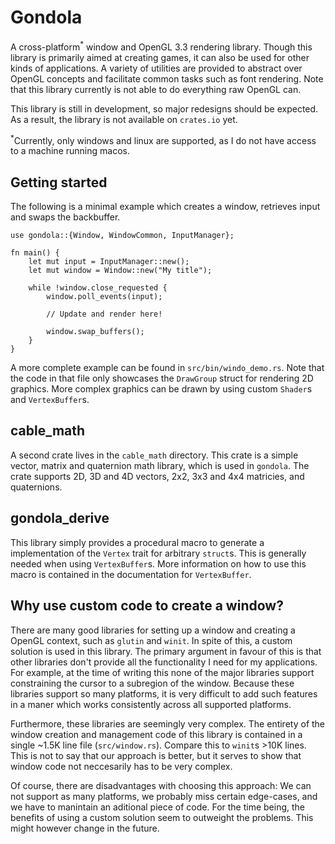 
# Gondola

A cross-platform<sup>\*</sup> window and OpenGL 3.3 rendering library. Though this library is
primarily aimed at creating games, it can also be used for other kinds of applications. A variety
of utilities are provided to abstract over OpenGL concepts and facilitate common tasks such as 
font rendering. Note that this library currently is not able to do everything raw OpenGL can.

This library is still in development, so major redesigns should be expected. As a result, the
library is not available on `crates.io` yet.

<sup>\*</sup>Currently, only windows and linux are supported, as I do not have access to a 
machine running macos.


## Getting started

The following is a minimal example which creates a window, retrieves input and swaps the backbuffer.

```
use gondola::{Window, WindowCommon, InputManager};

fn main() {
    let mut input = InputManager::new();
    let mut window = Window::new("My title");

    while !window.close_requested {
        window.poll_events(input);

        // Update and render here!

        window.swap_buffers();
    }
}
```

A more complete example can be found in `src/bin/windo_demo.rs`. Note that the code in that file 
only showcases the `DrawGroup` struct for rendering 2D graphics. More complex graphics can be drawn
by using custom `Shader`s and `VertexBuffer`s.

## cable\_math

A second crate lives in the `cable_math` directory. This crate is a simple vector, matrix and 
quaternion math library, which is used in `gondola`. The crate supports 2D, 3D and 4D vectors,
2x2, 3x3 and 4x4 matricies, and quaternions.

## gondola\_derive

This library simply provides a procedural macro to generate a implementation of the `Vertex` trait
for arbitrary `struct`s. This is generally needed when using `VertexBuffer`s. More information on 
how to use this macro is contained in the documentation for `VertexBuffer`.

## Why use custom code to create a window?

There are many good libraries for setting up a window and creating a OpenGL context, such as 
`glutin` and `winit`. In spite of this, a custom solution is used in this library. The primary
argument in favour of this is that other libraries don't provide all the functionality I need
for my applications. For example, at the time of writing this none of the major libraries support
constraining the cursor to a subregion of the window. Because these libraries support so many
platforms, it is very difficult to add such features in a maner which works consistently across
all supported platforms.

Furthermore, these libraries are seemingly very complex. The entirety of the window creation and 
management code of this library is contained in a single ~1.5K line file (`src/window.rs`). Compare
this to `winit`s >10K lines. This is not to say that our approach is better, but it serves to show 
that window code not neccesarily has to be very complex.

Of course, there are disadvantages with choosing this approach: We can not support as many 
platforms, we probably miss certain edge-cases, and we have to manintain an aditional piece of 
code. For the time being, the benefits of using a custom solution seem to outweight the problems.
This might however change in the future.
